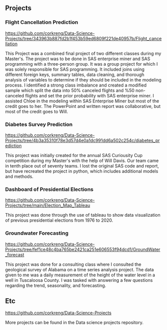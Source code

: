 
## Projects

### Flight Cancellation Prediction
<https://github.com/corkreng/Data-Science-Projects/tree/343963b887fd2b1f453b59ed6809f221de40957b/Flight_cancellation>

 This Project was a combined final project of two different classes during my Master's. The project was to be done in SAS enterprise miner and SAS programming with a three-person group. It was a group project for which I was solely responsible for SAS programming. It included joins using different foreign keys, summary tables, data cleaning, and thorough analysis of variables to determine if they should be included in the modeling process. I identified a strong class imbalance and created a modified sample which split the data into 50% canceled flights and %50 non-canceled flights and set the prior probability with SAS enterprise miner. I assisted Chloe in the modeling within SAS Enterprise Miner but most of the credit goes to her. The PowerPoint and written report was collaborative, but most of the credit goes to Will.
  
### Diabetes Survey Prediction
<https://github.com/corkreng/Data-Science-Projects/tree/4b3a35310f78e3d57d4e0a1dc991dd6a502c254c/diabetes_prediction>

  This project was initially created for the annual SAS Curiousity Cup competition during my Master's with the help of Will Davis. Our team came in tenth place out of seventy teams. I lost the original SAS code and report, but have recreated the project in python, which includes additional models and methods. 

### Dashboard of Presidential Elections
<https://github.com/corkreng/Data-Science-Projects/tree/main/Election_Map_Tableau>

  This project was done through the use of tableau to show data visualization of previous presidential elections from 1976 to 2020. 

### Groundwater Forecasting
<https://github.com/corkreng/Data-Science-Projects/tree/fef1ce48c4ba765be2421ca251e606553f94dcd1/GroundWater_forecast>

 This project was done for a consulting class where I consulted the geological survey of Alabama on a time series analysis project. The data given to me was a daily measurement of the height of the water level in a well in Tuscaloosa County. I was tasked with answering a few questions regarding the trend, seasonality, and forecasting. 
  
## Etc 
<https://github.com/corkreng/Data-Science-Projects>

  More projects can be found in the Data science projects repository. 
